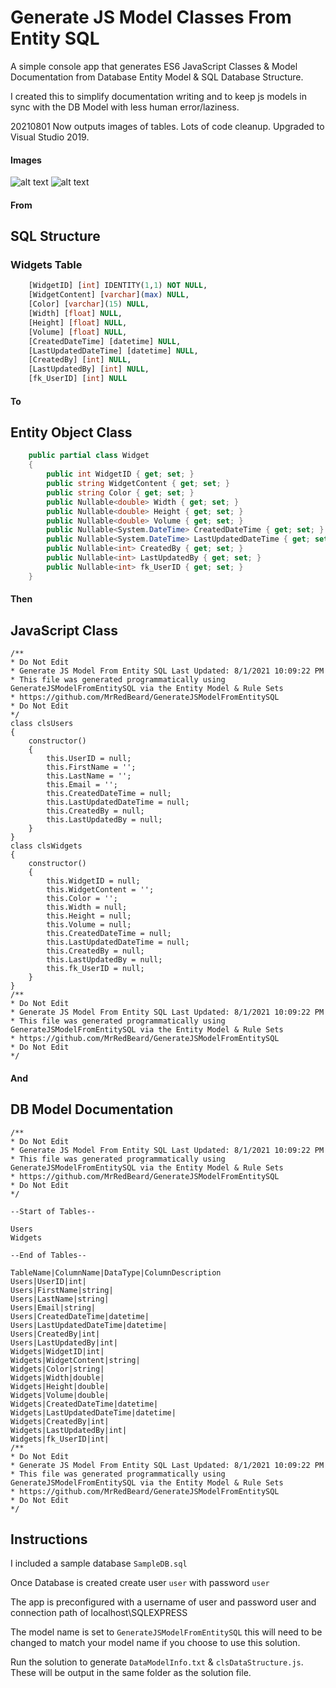 # Generate JS Model Classes From Entity SQL
A simple console app that generates ES6 JavaScript Classes & Model Documentation from Database Entity Model & SQL Database Structure.

I created this to simplify documentation writing and to keep js models in sync with the DB Model with less human error/laziness. 

20210801 Now outputs images of tables. Lots of code cleanup. Upgraded to Visual Studio 2019.

#### Images
![alt text](ModelImages/Users.jpg)
![alt text](ModelImages/Widgets.jpg)

#### From

## SQL Structure
### Widgets Table
```sql
	[WidgetID] [int] IDENTITY(1,1) NOT NULL,
	[WidgetContent] [varchar](max) NULL,
	[Color] [varchar](15) NULL,
	[Width] [float] NULL,
	[Height] [float] NULL,
	[Volume] [float] NULL,
	[CreatedDateTime] [datetime] NULL,
	[LastUpdatedDateTime] [datetime] NULL,
	[CreatedBy] [int] NULL,
	[LastUpdatedBy] [int] NULL,
	[fk_UserID] [int] NULL
```

#### To

## Entity Object Class
```csharp
    public partial class Widget
    {
        public int WidgetID { get; set; }
        public string WidgetContent { get; set; }
        public string Color { get; set; }
        public Nullable<double> Width { get; set; }
        public Nullable<double> Height { get; set; }
        public Nullable<double> Volume { get; set; }
        public Nullable<System.DateTime> CreatedDateTime { get; set; }
        public Nullable<System.DateTime> LastUpdatedDateTime { get; set; }
        public Nullable<int> CreatedBy { get; set; }
        public Nullable<int> LastUpdatedBy { get; set; }
        public Nullable<int> fk_UserID { get; set; }
    }
```

#### Then

## JavaScript Class
```
/**
* Do Not Edit
* Generate JS Model From Entity SQL Last Updated: 8/1/2021 10:09:22 PM
* This file was generated programmatically using GenerateJSModelFromEntitySQL via the Entity Model & Rule Sets
* https://github.com/MrRedBeard/GenerateJSModelFromEntitySQL
* Do Not Edit
*/
class clsUsers
{
	constructor()
	{
		this.UserID = null;
		this.FirstName = '';
		this.LastName = '';
		this.Email = '';
		this.CreatedDateTime = null;
		this.LastUpdatedDateTime = null;
		this.CreatedBy = null;
		this.LastUpdatedBy = null;
	}
}
class clsWidgets
{
	constructor()
	{
		this.WidgetID = null;
		this.WidgetContent = '';
		this.Color = '';
		this.Width = null;
		this.Height = null;
		this.Volume = null;
		this.CreatedDateTime = null;
		this.LastUpdatedDateTime = null;
		this.CreatedBy = null;
		this.LastUpdatedBy = null;
		this.fk_UserID = null;
	}
}
/**
* Do Not Edit
* Generate JS Model From Entity SQL Last Updated: 8/1/2021 10:09:22 PM
* This file was generated programmatically using GenerateJSModelFromEntitySQL via the Entity Model & Rule Sets
* https://github.com/MrRedBeard/GenerateJSModelFromEntitySQL
* Do Not Edit
*/
```

#### And

## DB Model Documentation
```
/**
* Do Not Edit
* Generate JS Model From Entity SQL Last Updated: 8/1/2021 10:09:22 PM
* This file was generated programmatically using GenerateJSModelFromEntitySQL via the Entity Model & Rule Sets
* https://github.com/MrRedBeard/GenerateJSModelFromEntitySQL
* Do Not Edit
*/

--Start of Tables--

Users
Widgets

--End of Tables--

TableName|ColumnName|DataType|ColumnDescription
Users|UserID|int|
Users|FirstName|string|
Users|LastName|string|
Users|Email|string|
Users|CreatedDateTime|datetime|
Users|LastUpdatedDateTime|datetime|
Users|CreatedBy|int|
Users|LastUpdatedBy|int|
Widgets|WidgetID|int|
Widgets|WidgetContent|string|
Widgets|Color|string|
Widgets|Width|double|
Widgets|Height|double|
Widgets|Volume|double|
Widgets|CreatedDateTime|datetime|
Widgets|LastUpdatedDateTime|datetime|
Widgets|CreatedBy|int|
Widgets|LastUpdatedBy|int|
Widgets|fk_UserID|int|
/**
* Do Not Edit
* Generate JS Model From Entity SQL Last Updated: 8/1/2021 10:09:22 PM
* This file was generated programmatically using GenerateJSModelFromEntitySQL via the Entity Model & Rule Sets
* https://github.com/MrRedBeard/GenerateJSModelFromEntitySQL
* Do Not Edit
*/
```

## Instructions
I included a sample database `SampleDB.sql`

Once Database is created create user `user` with password `user`

The app is preconfigured with a username of user and password user and connection path of localhost\SQLEXPRESS

The model name is set to `GenerateJSModelFromEntitySQL` this will need to be changed to match your model name if you choose to use this solution.

Run the solution to generate `DataModelInfo.txt` & `clsDataStructure.js`. These will be output in the same folder as the solution file. 


